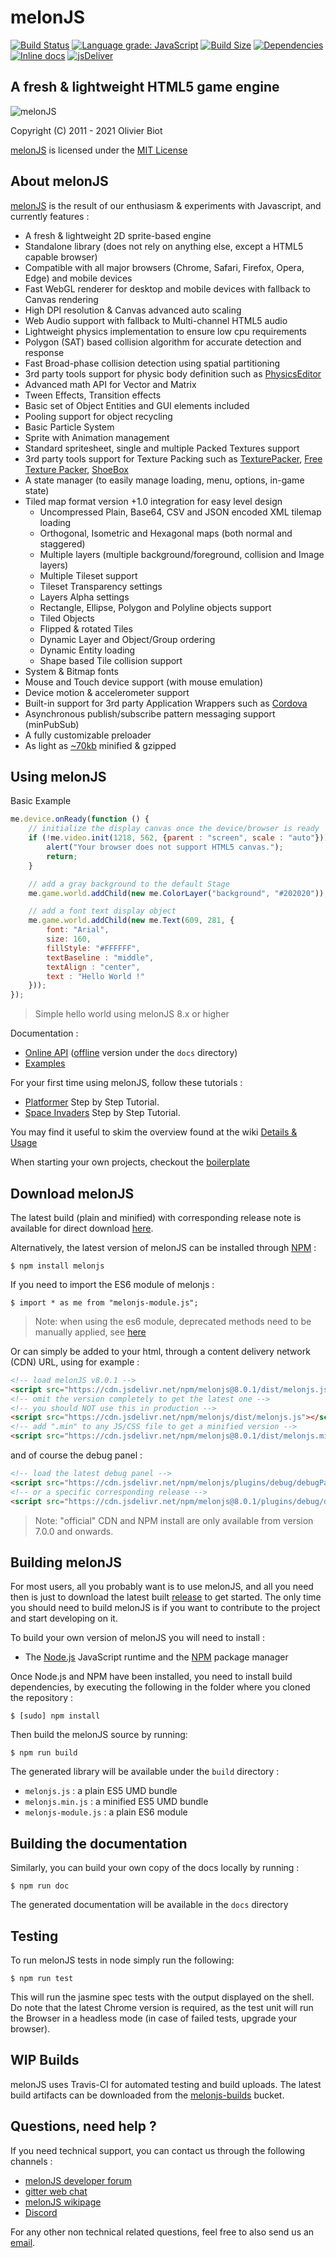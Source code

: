 melonJS
=======
[![Build Status](https://travis-ci.org/melonjs/melonJS.svg)](https://travis-ci.org/melonjs/melonJS)
[![Language grade: JavaScript](https://img.shields.io/lgtm/grade/javascript/g/melonjs/melonJS.svg?logo=lgtm&logoWidth=18)](https://lgtm.com/projects/g/melonjs/melonJS/context:javascript)
[![Build Size](https://badgen.net/bundlephobia/min/melonjs)](https://bundlephobia.com/result?p=melonjs)
[![Dependencies](https://img.shields.io/david/melonjs/melonJS.svg)](https://david-dm.org/melonjs/melonJS)
[![Inline docs](http://inch-ci.org/github/melonjs/melonJS.svg?branch=master)](http://inch-ci.org/github/melonjs/melonJS)
[![jsDeliver](https://data.jsdelivr.com/v1/package/npm/melonjs/badge)](https://www.jsdelivr.com/package/npm/melonjs)


A fresh & lightweight HTML5 game engine
-------------------------------------------------------------------------------
![melonJS](http://melonjs.org/media/alex4-github.png)

Copyright (C) 2011 - 2021 Olivier Biot

[melonJS](http://melonjs.org/) is licensed under the [MIT License](http://www.opensource.org/licenses/mit-license.php)

About melonJS
-------------------------------------------------------------------------------

[melonJS](http://melonjs.org/) is the result of our enthusiasm & experiments with Javascript,
and currently features :

- A fresh & lightweight 2D sprite-based engine
- Standalone library (does not rely on anything else, except a HTML5 capable browser)
- Compatible with all major browsers (Chrome, Safari, Firefox, Opera, Edge) and mobile devices
- Fast WebGL renderer for desktop and mobile devices with fallback to Canvas rendering
- High DPI resolution & Canvas advanced auto scaling
- Web Audio support with fallback to Multi-channel HTML5 audio
- Lightweight physics implementation to ensure low cpu requirements
- Polygon (SAT) based collision algorithm for accurate detection and response
- Fast Broad-phase collision detection using spatial partitioning
- 3rd party tools support for physic body definition such as [PhysicsEditor](https://www.codeandweb.com/physicseditor)
- Advanced math API for Vector and Matrix
- Tween Effects, Transition effects
- Basic set of Object Entities and GUI elements included
- Pooling support for object recycling
- Basic Particle System
- Sprite with Animation management
- Standard spritesheet, single and multiple Packed Textures support
- 3rd party tools support for Texture Packing such as [TexturePacker](https://www.codeandweb.com/texturepacker), [Free Texture Packer](http://free-tex-packer.com), [ShoeBox](https://renderhjs.net/shoebox/)
- A state manager (to easily manage loading, menu, options, in-game state)
- Tiled map format version +1.0 integration for easy level design
    - Uncompressed Plain, Base64, CSV and JSON encoded XML tilemap loading
    - Orthogonal, Isometric and Hexagonal maps (both normal and staggered)
    - Multiple layers (multiple background/foreground, collision and Image layers)
    - Multiple Tileset support
    - Tileset Transparency settings
    - Layers Alpha settings
    - Rectangle, Ellipse, Polygon and Polyline objects support
    - Tiled Objects
    - Flipped & rotated Tiles
    - Dynamic Layer and Object/Group ordering
    - Dynamic Entity loading
    - Shape based Tile collision support
- System & Bitmap fonts
- Mouse and Touch device support (with mouse emulation)
- Device motion & accelerometer support
- Built-in support for 3rd party Application Wrappers such as [Cordova](https://cordova.apache.org)
- Asynchronous publish/subscribe pattern messaging support (minPubSub)
- A fully customizable preloader
- As light as [~70kb](https://bundlephobia.com/result?p=melonjs@latest) minified & gzipped

Using melonJS
-------------------------------------------------------------------------------

Basic Example

```JavaScript
me.device.onReady(function () {
    // initialize the display canvas once the device/browser is ready
    if (!me.video.init(1218, 562, {parent : "screen", scale : "auto"})) {
        alert("Your browser does not support HTML5 canvas.");
        return;
    }

    // add a gray background to the default Stage
    me.game.world.addChild(new me.ColorLayer("background", "#202020"));

    // add a font text display object
    me.game.world.addChild(new me.Text(609, 281, {
        font: "Arial",
        size: 160,
        fillStyle: "#FFFFFF",
        textBaseline : "middle",
        textAlign : "center",
        text : "Hello World !"
    }));
});
```
> Simple hello world using melonJS 8.x or higher

Documentation :

* [Online API](http://melonjs.github.io/melonJS/docs/) ([offline](https://github.com/melonjs/melonJS/archive/gh-pages.zip) version under the `docs` directory)
* [Examples](https://melonjs.github.io/examples/)

For your first time using melonJS, follow these tutorials :

- [Platformer](http://melonjs.github.io/tutorial-platformer/) Step by Step Tutorial.
- [Space Invaders](http://melonjs.github.io/tutorial-space-invaders/) Step by Step Tutorial.

You may find it useful to skim the overview found at the wiki [Details & Usage](https://github.com/melonjs/melonJS/wiki#details--usage)

When starting your own projects, checkout the [boilerplate](https://github.com/melonjs/boilerplate)

Download melonJS
-------------------------------------------------------------------------------

The latest build (plain and minified) with corresponding release note is available for direct download [here](https://github.com/melonjs/melonJS/releases).

Alternatively, the latest version of melonJS can be installed through [NPM](https://www.npmjs.com/package/melonjs) :

    $ npm install melonjs

If you need to import the ES6 module of melonjs :

    $ import * as me from "melonjs-module.js";

> Note: when using the es6 module, deprecated methods need to be manually applied, see [here](http://melonjs.github.io/melonJS/docs/me.deprecated.html#.apply)

Or can simply be added to your html, through a content delivery network (CDN) URL, using for example :

```html
<!-- load melonJS v8.0.1 -->
<script src="https://cdn.jsdelivr.net/npm/melonjs@8.0.1/dist/melonjs.js"></script>
<!-- omit the version completely to get the latest one -->
<!-- you should NOT use this in production -->
<script src="https://cdn.jsdelivr.net/npm/melonjs/dist/melonjs.js"></script>
<!-- add ".min" to any JS/CSS file to get a minified version -->
<script src="https://cdn.jsdelivr.net/npm/melonjs@8.0.1/dist/melonjs.min.js"></script>
```
and of course the debug panel :
```html
<!-- load the latest debug panel -->
<script src="https://cdn.jsdelivr.net/npm/melonjs/plugins/debug/debugPanel.js"></script>
<!-- or a specific corresponding release -->
<script src="https://cdn.jsdelivr.net/npm/melonjs@8.0.1/plugins/debug/debugPanel.js"></script>
```

> Note: "official" CDN and NPM install are only available from version 7.0.0 and onwards.

Building melonJS
-------------------------------------------------------------------------------
For most users, all you probably want is to use melonJS, and all you need then is just to download the latest built [release](https://github.com/melonjs/melonJS#download-melonjs) to get started. The only time you should need to build melonJS is if you want to contribute to the project and start developing on it.

To build your own version of melonJS you will need to install :

- The [Node.js](http://nodejs.org/) JavaScript runtime and the [NPM](https://npmjs.org/) package manager

Once Node.js and NPM have been installed, you need to install build dependencies,
by executing the following in the folder where you cloned the repository :

    $ [sudo] npm install

Then build the melonJS source by running:

    $ npm run build

The generated library will be available under the `build` directory :
- `melonjs.js` : a plain ES5 UMD bundle
- `melonjs.min.js` : a minified ES5 UMD bundle
- `melonjs-module.js` : a plain ES6 module


Building the documentation
-------------------------------------------------------------------------------
Similarly, you can build your own copy of the docs locally by running :

    $ npm run doc

The generated documentation will be available in the `docs` directory

Testing
-------------------------------------------------------------------------------

To run melonJS tests in node simply run the following:

    $ npm run test

This will run the jasmine spec tests with the output displayed on the shell. Do
note that the latest Chrome version is required, as the test unit will run the
Browser in a headless mode (in case of failed tests, upgrade your browser).

WIP Builds
-------------------------------------------------------------------------------
melonJS uses Travis-CI for automated testing and build uploads. The latest build
artifacts can be downloaded from the [melonjs-builds](https://melonjs-builds.s3.amazonaws.com/index.html?prefix=artifacts/)
bucket.

Questions, need help ?
-------------------------------------------------------------------------------
If you need technical support, you can contact us through the following channels :
* [melonJS developer forum](http://www.html5gamedevs.com/forum/32-melonjs/)
* [gitter web chat](https://gitter.im/melonjs/public)
* [melonJS wikipage](https://github.com/melonjs/melonJS/wiki)
* [Discord](https://discord.gg/aur7JMk)

For any other non technical related questions, feel free to also send us an [email](mailto:contact@melonjs.org).
